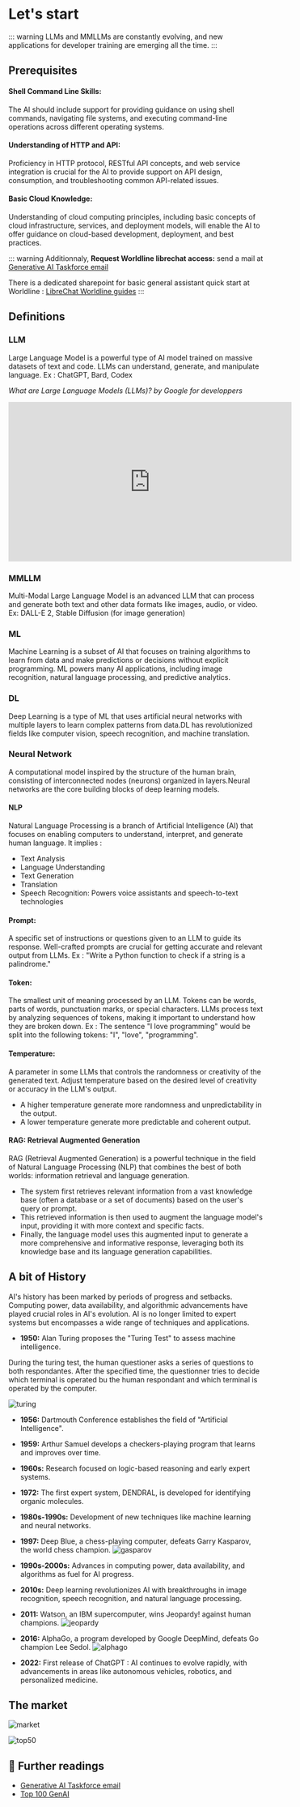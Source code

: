 # Let's start 
::: warning
 LLMs and MMLLMs are constantly evolving, and new applications for developer training are emerging all the time.
 :::

## Prerequisites

#### **Shell Command Line Skills:** 
The AI should include support for providing guidance on using shell commands, navigating file systems, and executing command-line operations across different operating systems.

#### **Understanding of HTTP and API:** 
Proficiency in HTTP protocol, RESTful API concepts, and web service integration is crucial for the AI to provide support on API design, consumption, and troubleshooting common API-related issues.

#### **Basic Cloud Knowledge:**
Understanding of cloud computing principles, including basic concepts of cloud infrastructure, services, and deployment models, will enable the AI to offer guidance on cloud-based development, deployment, and best practices.

::: warning 
Additionnaly, **Request Worldline librechat access:** send a mail at  [Generative AI Taskforce email](mailto:GenAITaskforce@worldline.com)

There is a dedicated sharepoint for basic general assistant quick start at Worldline : [LibreChat Worldline guides](https://worldline365.sharepoint.com/:u:/r/sites/GenerativeAIQA/SitePages/LibreChat-guides.aspx?csf=1&web=1&e=evKJpU)
:::

## Definitions 

### LLM 
Large Language Model is a powerful type of AI model trained on massive datasets of text and code. LLMs can understand, generate, and manipulate language.
Ex : ChatGPT, Bard, Codex

*What are Large Language Models (LLMs)? by Google for developpers*
<iframe width="560" height="315" src="https://www.youtube.com/embed/iR2O2GPbB0E" title="What are Large Language Models (LLMs)? by Google for developpers" frameborder="0" allow="accelerometer; autoplay; clipboard-write; encrypted-media; gyroscope; picture-in-picture" allowfullscreen></iframe>

### MMLLM
Multi-Modal Large Language Model is an advanced LLM that can process and generate both text and other data formats like images, audio, or video. 
Ex:  DALL-E 2, Stable Diffusion (for image generation)

### ML
Machine Learning is a subset of AI that focuses on training algorithms to learn from data and make predictions or decisions without explicit programming. ML powers many AI applications, including image recognition, natural language processing, and predictive analytics. 

### DL
Deep Learning is a type of ML that uses artificial neural networks with multiple layers to learn complex patterns from data.DL has revolutionized fields like computer vision, speech recognition, and machine translation. 

### Neural Network
A computational model inspired by the structure of the human brain, consisting of interconnected nodes (neurons) organized in layers.Neural networks are the core building blocks of deep learning models. 

#### NLP
Natural Language Processing is a branch of Artificial Intelligence (AI) that focuses on enabling computers to understand, interpret, and generate human language. It implies : 
- Text Analysis
- Language Understanding
- Text Generation
- Translation
- Speech Recognition: Powers voice assistants and speech-to-text technologies

#### **Prompt:**
A specific set of instructions or questions given to an LLM to guide its response. Well-crafted prompts are crucial for getting accurate and relevant output from LLMs. 
Ex :  "Write a Python function to check if a string is a palindrome."

#### **Token:**
The smallest unit of meaning processed by an LLM.  Tokens can be words, parts of words, punctuation marks, or special characters. LLMs process text by analyzing sequences of tokens, making it important to understand how they are broken down.
Ex : The sentence "I love programming" would be split into the following tokens: "I", "love", "programming".

#### **Temperature:**
A parameter in some LLMs that controls the randomness or creativity of the generated text. Adjust temperature based on the desired level of creativity or accuracy in the LLM's output.
* A higher temperature generate more randomness and unpredictability in the output.
* A lower temperature generate more predictable and coherent output.

#### **RAG: Retrieval Augmented Generation**
RAG (Retrieval Augmented Generation) is a powerful technique in the field of Natural Language Processing (NLP) that combines the best of both worlds: information retrieval and language generation.

* The system first retrieves relevant information from a vast knowledge base (often a database or a set of documents) based on the user's query or prompt.
* This retrieved information is then used to augment the language model's input, providing it with more context and specific facts. 
* Finally, the language model uses this augmented input to generate a more comprehensive and informative response, leveraging both its knowledge base and its language generation capabilities.

## A bit of History
AI's history has been marked by periods of progress and setbacks. Computing power, data availability, and algorithmic advancements have played crucial roles in AI's evolution. AI is no longer limited to expert systems but encompasses a wide range of techniques and applications.

* **1950:** Alan Turing proposes the "Turing Test" to assess machine intelligence.

During the turing test, the human questioner asks a series of questions to both respondantes. After the specified time, the questionner tries to decide which terminal is operated bu the human respondant and which terminal is operated by the computer.

![turing](../assets/images/turing_test.png)

* **1956:** Dartmouth Conference establishes the field of "Artificial Intelligence".
* **1959:** Arthur Samuel develops a checkers-playing program that learns and improves over time.

* **1960s:** Research focused on logic-based reasoning and early expert systems.
* **1972:** The first expert system, DENDRAL, is developed for identifying organic molecules. 
* **1980s-1990s:** Development of new techniques like machine learning and neural networks.
* **1997:** Deep Blue, a chess-playing computer, defeats Garry Kasparov, the world chess champion.
![gasparov](../assets/images/gasparov.jpg)

* **1990s-2000s:**  Advances in computing power, data availability, and algorithms as fuel for AI progress.

* **2010s:**  Deep learning revolutionizes AI with breakthroughs in image recognition, speech recognition, and natural language processing.
* **2011:** Watson, an IBM supercomputer, wins Jeopardy! against human champions.
![jeopardy](../assets/images/jeopardy.jpg)
* **2016:** AlphaGo, a program developed by Google DeepMind, defeats Go champion Lee Sedol.
![alphago](../assets/images/alphago.png)
* **2022:** First release of ChatGPT : AI continues to evolve rapidly, with advancements in areas like autonomous vehicles, robotics, and personalized medicine.

 ## The market
 ![market](../assets/images/market.png)

 ![top50](../assets/images/top50.png)

 ## 📖 Further readings
 * [Generative AI Taskforce email](mailto:GenAITaskforce@worldline.com)
 * [Top 100 GenAI](https://a16z.com/100-gen-ai-apps/)


